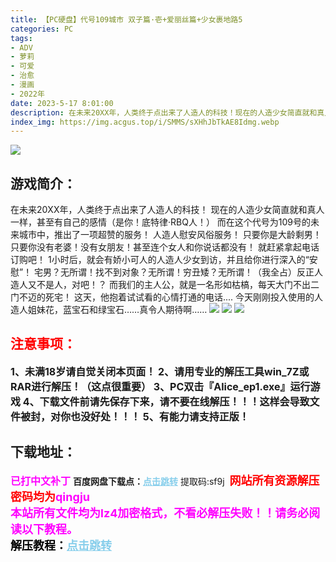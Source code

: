 ```yaml
---
title: 【PC硬盘】代号109城市 双子篇·壱+爱丽丝篇+少女裹地路5
categories: PC
tags:
- ADV
- 萝莉
- 可爱
- 治愈
- 漫画
- 2022年
date: 2023-5-17 8:01:00
description: 在未来20XX年，人类终于点出来了人造人的科技！现在的人造少女简直就和真人一样，甚至有自己的感情（是你！底特律·RBQ人！）而在这个代号为109号的未来城市中，推出了一项超赞的服务！
index_img: https://img.acgus.top/i/SMMS/sXHhJbTkAE8Idmg.webp
---
```

![](https://img.acgus.top/i/SMMS/sXHhJbTkAE8Idmg.webp)
## 游戏简介：
在未来20XX年，人类终于点出来了人造人的科技！
现在的人造少女简直就和真人一样，甚至有自己的感情（是你！底特律·RBQ人！）
而在这个代号为109号的未来城市中，推出了一项超赞的服务！
人造人慰安风俗服务！
只要你是大龄剩男！只要你没有老婆！没有女朋友！甚至连个女人和你说话都没有！
就赶紧拿起电话订购吧！
1小时后，就会有娇小可人的人造人少女到访，并且给你进行深入的“安慰”！
宅男？无所谓！找不到对象？无所谓！穷丑矮？无所谓！（我全占）反正人造人又不是人，对吧！？
而我们的主人公，就是一名形如枯槁，每天大门不出二门不迈的死宅！
这天，他抱着试试看的心情打通的电话....
今天刚刚投入使用的人造人姐妹花，蓝宝石和绿宝石……真令人期待啊……
![](https://img.acgus.top/i/SMMS/Ae7Qt19NklhGv8x.webp)
![](https://img.acgus.top/i/SMMS/WbnmdoFcgNxO4H.webp)
![](https://img.acgus.top/i/SMMS/U7QuRAtgqyH5ZiG.webp)





## <font color=#FF0000 >注意事项：</font>
<font size=3><b>1、未满18岁请自觉关闭本页面！
2、请用专业的解压工具win_7Z或RAR进行解压！（这点很重要）
3、PC双击『Alice_ep1.exe』运行游戏
4、下载文件前请先保存下来，请不要在线解压！！！这样会导致文件被封，对你也没好处！！！
5、有能力请支持正版！</b></font>

## 下载地址：
<font color=#FF00FF size=3><b>已打中文补丁</b></font>
<b>百度网盘下载点：</b><a href="https://pan.baidu.com/s/1TpnYmwI7XhCJ04-bomHkww?pwd=sf9j" style="color: #87CEEB;"><b>点击跳转</b></a> 提取码:sf9j
<a style="padding: 0" href="https://post.qingju.org/AD/"><img style="max-width:100%" src="https://img.acgus.top/i/2024/07/478f689b8021d8d499ab43d21acf137a.gif" alt=""></a>
<b><font color=#FF0000 size=4>网站所有资源解压密码均为</b></font><b><font color=#FF00FF size=4>qingju</font><font color=#FF0000 ></font></b><br><b><font color=#FF00FF size=4>本站所有文件均为lz4加密格式，不看必解压失败！！请务必阅读以下教程。</b></font><br><b><font color=#000 size=4>解压教程：</b><a href="https://post.qingju.org/tutorial/000/" style="color: #87CEEB;"><b>点击跳转</b></a>
